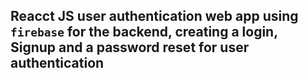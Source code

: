 ## Reacct JS user authentication web app using `firebase` for the backend, creating a login, Signup and a password reset for user authentication
